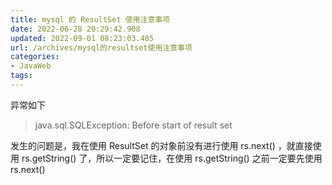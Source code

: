 ```yaml
---
title: mysql 的 ResultSet 使用注意事项
date: 2022-06-28 20:29:42.908
updated: 2022-09-01 08:23:03.485
url: /archives/mysql的resultset使用注意事项
categories: 
- JavaWeb
tags: 
---
```


异常如下
>java.sql.SQLException: Before start of result set

发生的问题是，我在使用 ResultSet 的对象前没有进行使用 rs.next() ，就直接使用 rs.getString() 了，所以一定要记住，在使用 rs.getString() 之前一定要先使用 rs.next()